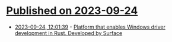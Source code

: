 # [Published on 2023-09-24](index.md)

* [2023-09-24, 12:01:39](https://lobste.rs/s/zrprsj/platform_enables_windows_driver) - [Platform that enables Windows driver development in Rust. Developed by Surface](https://github.com/microsoft/windows-drivers-rs)
